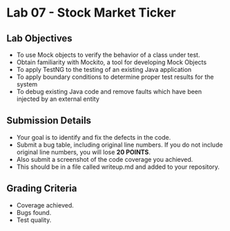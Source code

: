 # Lab 07 - Stock Market Ticker


## Lab Objectives
* To use Mock objects to verify the behavior of a class under test.
* Obtain familiarity with Mockito, a tool for developing Mock Objects
* To apply TestNG to the testing of an existing Java application
* To apply boundary conditions to determine proper test results for the system
* To debug existing Java code and remove faults which have been injected by an external entity

## Submission Details
* Your goal is to identify and fix the defects in the code.
* Submit a bug table, including original line numbers.  If you do not include original line numbers, you will lose **20 POINTS**.
* Also submit a screenshot of the code coverage you achieved.
* This should be in a file called writeup.md and added to your repository.


## Grading Criteria
* Coverage achieved.
* Bugs found.
* Test quality.
